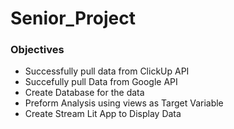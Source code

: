 # Senior_Project

### Objectives 

- Successfully pull data from ClickUp API
- Succefully pull Data from Google API
- Create Database for the data
- Preform Analysis using views as Target Variable
- Create Stream Lit App to Display Data
